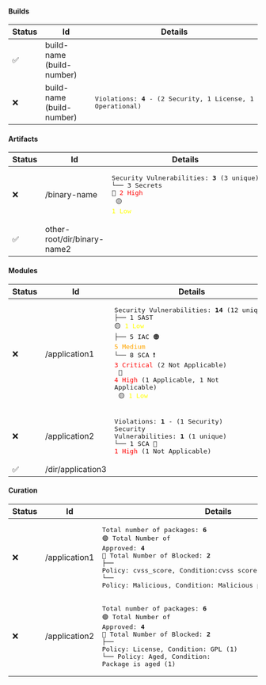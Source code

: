 #### Builds
| Status | Id | Details |
|--------|----|---------|
| ✅ | build-name (build-number) |  |
| ❌ | build-name (build-number) | <pre>Violations: <b>4</b> - (2 Security, 1 License, 1 Operational)</pre> |
#### Artifacts
| Status | Id | Details |
|--------|----|---------|
| ❌ | /binary-name | <pre>Security Vulnerabilities: <b>3</b> (3 unique)<br>└── 3 Secrets 🔴 <span style="color:red">2 High</span><br>              🟡 <span style="color:yellow">1 Low</span></pre> |
| ✅ | other-root/dir/binary-name2 |  |
#### Modules
| Status | Id | Details |
|--------|----|---------|
| ❌ | /application1 | <pre>Security Vulnerabilities: <b>14</b> (12 unique)<br>├── 1 SAST 🟡 <span style="color:yellow">1 Low</span><br>├── 5 IAC 🟠 <span style="color:orange">5 Medium</span><br>└── 8 SCA ❗️ <span style="color:red">3 Critical</span> (2 Not Applicable)<br>          🔴 <span style="color:red">4 High</span> (1 Applicable, 1 Not Applicable)<br>          🟡 <span style="color:yellow">1 Low</span></pre> |
| ❌ | /application2 | <pre>Violations: <b>1</b> - (1 Security)<br>Security Vulnerabilities: <b>1</b> (1 unique)<br>└── 1 SCA 🔴 <span style="color:red">1 High</span> (1 Not Applicable)</pre> |
| ✅ | /dir/application3 |  |
#### Curation
| Status | Id | Details |
|--------|----|---------|
| ❌ | /application1 | <pre>Total number of packages: <b>6</b><br>🟢 Total Number of Approved: <b>4</b><br>🔴 Total Number of Blocked: <b>2</b><br>├── Policy: cvss_score, Condition:cvss score higher than 4.0 (1)<br>└── Policy: Malicious, Condition: Malicious package (1)</pre> |
| ❌ | /application2 | <pre>Total number of packages: <b>6</b><br>🟢 Total Number of Approved: <b>4</b><br>🔴 Total Number of Blocked: <b>2</b><br>├── Policy: License, Condition: GPL (1)<br>└── Policy: Aged, Condition: Package is aged (1)</pre> |